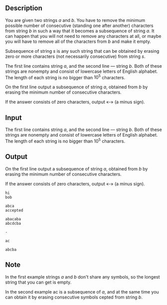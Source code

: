 ## Description

<div><p>You are given two strings <span class="tex-span"><i>a</i></span> and <span class="tex-span"><i>b</i></span>. You have to remove the minimum possible number of <span class="tex-font-style-bf">consecutive</span> (standing one after another) characters from string <span class="tex-span"><i>b</i></span> in such a way that it becomes a subsequence of string <span class="tex-span"><i>a</i></span>. It can happen that you will not need to remove any characters at all, or maybe you will have to remove all of the characters from <span class="tex-span"><i>b</i></span> and make it empty.</p><p>Subsequence of string <span class="tex-span"><i>s</i></span> is any such string that can be obtained by erasing zero or more characters (<span class="tex-font-style-bf">not necessarily consecutive</span>) from string <span class="tex-span"><i>s</i></span>.</p></div><div class="input-specification"><p>The first line contains string <span class="tex-span"><i>a</i></span>, and the second line&nbsp;— string <span class="tex-span"><i>b</i></span>. Both of these strings are nonempty and consist of lowercase letters of English alphabet. The length of each string is no bigger than <span class="tex-span">10<sup class="upper-index">5</sup></span> characters.</p></div><div class="output-specification"><p>On the first line output a subsequence of string <span class="tex-span"><i>a</i></span>, obtained from <span class="tex-span"><i>b</i></span> by erasing the minimum number of consecutive characters.</p><p>If the answer consists of zero characters, output «<span class="tex-font-style-tt">-</span>» (a minus sign).</p></div>

## Input

<p>The first line contains string <span class="tex-span"><i>a</i></span>, and the second line&nbsp;— string <span class="tex-span"><i>b</i></span>. Both of these strings are nonempty and consist of lowercase letters of English alphabet. The length of each string is no bigger than <span class="tex-span">10<sup class="upper-index">5</sup></span> characters.</p>

## Output

<p>On the first line output a subsequence of string <span class="tex-span"><i>a</i></span>, obtained from <span class="tex-span"><i>b</i></span> by erasing the minimum number of consecutive characters.</p><p>If the answer consists of zero characters, output «<span class="tex-font-style-tt">-</span>» (a minus sign).</p>





```input1
hi
bob

```




```input2
abca
accepted

```




```input3
abacaba
abcdcba

```




```output1
-

```




```output2
ac

```




```output3
abcba

```



## Note

<p>In the first example strings <span class="tex-span"><i>a</i></span> and <span class="tex-span"><i>b</i></span> don't share any symbols, so the longest string that you can get is empty.</p><p>In the second example <span class="tex-font-style-tt">ac</span> is a subsequence of <span class="tex-span"><i>a</i></span>, and at the same time you can obtain it by erasing consecutive symbols <span class="tex-font-style-tt">cepted</span> from string <span class="tex-span"><i>b</i></span>.</p>
